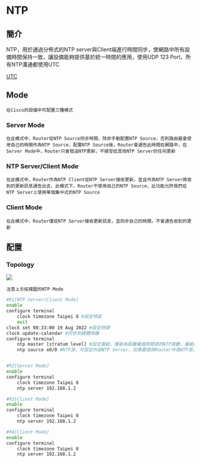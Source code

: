 # NTP

## 簡介 ## 
NTP，用於通過分佈式的NTP server與Client端進行時間同步，使網路中所有設備時間保持一致，讓設備能夠提供基於統一時間的應用，使用UDP 123 Port，所有NTP溝通都使用UTC

[UTC](/Protocol/UTC.md)

## Mode ##

    在Cisco的設備中可配置三種模式

### Server Mode ###

    在此模式中，Router從NTP Source同步時間，除非手動配置NTP Source，否則路由器會使用自己的時間作為NTP Source，配置NTP Source後，Router會通告此時間在網路中，在Server Mode中，Router只會發送NTP更新，不接受從其他NTP Server的任何更新

### NTP Server/Client Mode ###

    在此模式中，Router作為NTP Client從NTP Server接收更新，並且作為NTP Server將收到的更新訊息通告出去，此模式下，Router不使用自己的NTP Source，此功能允許我們在NTP Server上使用單個集中式的NTP Source

### Client Mode ###

    在此模式中，Router僅從NTP Server接收更新訊息，並同步自己的時間，不會通告收到的更新

## 配置 ##

### Topology ###
![](NTP/NTP.png)

    注意上方拓樸圖的NTP Mode

```bash
#R1[NTP Server/Client Mode]
enable 
configure terminal 
    clock timezone Taipei 8 #設定時區
    exit
clock set 08:33:00 19 Aug 2022 #設定時間
clock update-calendar #同步到硬體時鐘
configure terminal
    ntp master [stratum level] #設定層級，層級為距離權威時間源的NTP跳數，層級1為源頭像是無線電或原子鐘，層級2從層級1接收時間，以此類推，範圍為1~15，如果未指定，預設值為8
    ntp source e0/0 #NTP源，可設定外部NTP Server，如果要使用Router作為NTP源，配置Router的任意介面或IP即可


#R2[Server Mode]
enable 
configure terminal 
    clock timezone Taipei 8
    ntp server 192.168.1.2

#R3[Client Mode]
enable 
configure terminal 
    clock timezone Taipei 8
    ntp server 192.168.1.2

#R4[Client Mode]
enable 
configure terminal 
    clock timezone Taipei 8
    ntp server 192.168.1.2
```